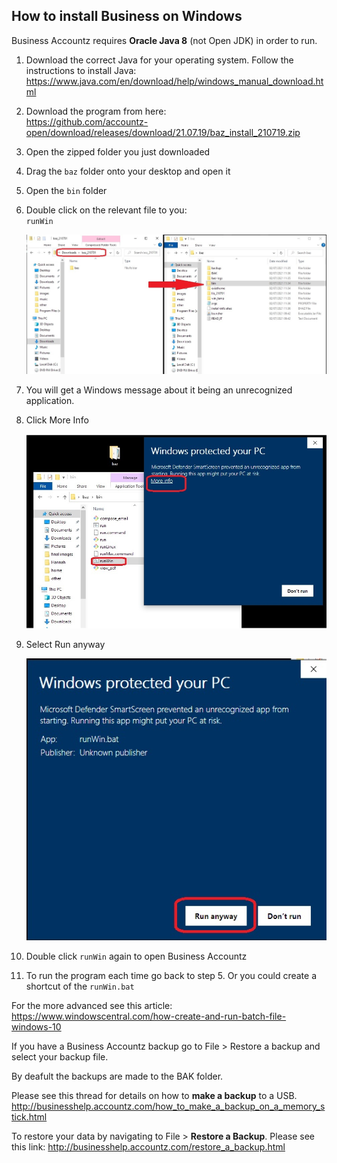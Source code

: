 ## How to install Business on Windows

Business Accountz requires **Oracle Java 8** (not Open JDK) in order to run. 

1. Download the correct Java for your operating system. Follow the instructions to install Java: <https://www.java.com/en/download/help/windows_manual_download.html>
3. Download the program from here:   
   <https://github.com/accountz-open/download/releases/download/21.07.19/baz_install_210719.zip>
5. Open the zipped folder you just downloaded
6. Drag the `baz` folder onto your desktop and open it
7. Open the `bin` folder
8. Double click on the relevant file to you:  
   `runWin`  

   ![baz install windows](baz-install-win.jpg)

9. You will get a Windows message about it being an unrecognized application. 
9. Click More Info  

   ![baz unidentified -windows](baz-unidentified-win.jpg)

9. Select Run anyway

   ![confirm security windows](confirm-security-win.jpg)
   
9. Double click `runWin` again to open Business Accountz
9. To run the program each time go back to step 5. Or you could create a shortcut of the `runWin.bat`

For the more advanced see this article: <https://www.windowscentral.com/how-create-and-run-batch-file-windows-10>

If you have a Business Accountz backup go to File > Restore a backup and select your backup file.

By deafult the backups are made to the BAK folder.

Please see this thread for details on how to **make a backup** to a USB.
<http://businesshelp.accountz.com/how_to_make_a_backup_on_a_memory_stick.html>

To restore your data by navigating to File > **Restore a Backup**. Please see this link:
<http://businesshelp.accountz.com/restore_a_backup.html>



